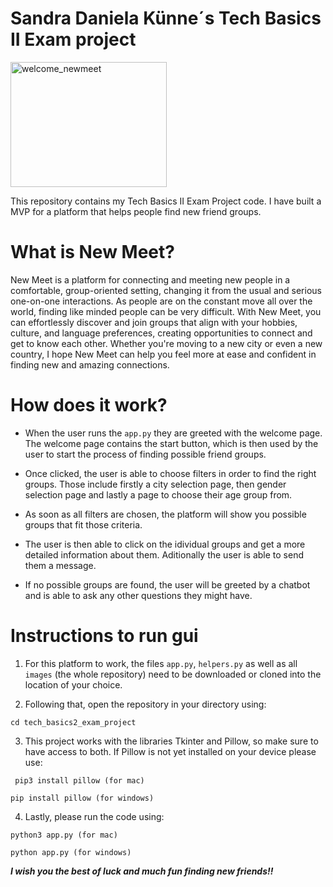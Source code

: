 # Sandra Daniela Künne´s Tech Basics II Exam project

<img width="250" height="200" alt="welcome_newmeet" src="https://github.com/danikuenne/tech_basics2_exam_project/assets/150140916/83ba5ac9-16b0-4747-b8c4-85fd85d762fd">

This repository contains my Tech Basics II Exam Project code. I have built a MVP for a platform that helps people find new friend groups.

# What is New Meet?
New Meet is a platform for connecting and meeting new people in a comfortable, group-oriented setting,
changing it from the usual and serious one-on-one interactions. As people are on the constant move all over the world,
finding like minded people can be very difficult.
With New Meet, you can effortlessly discover and join groups that align with your hobbies,
culture, and language preferences, creating opportunities to connect and get to know each other. Whether you're moving to
a new city or even a new country, I hope New Meet can help you feel more at ease and confident in finding new and amazing connections.

# How does it work?
- When the user runs the `app.py` they are greeted with the welcome page.
    The welcome page contains the start button, which is then used by the user to start the process of finding possible friend groups.

- Once clicked, the user is able to choose filters in order to find the right groups.
Those include firstly a city selection page, then gender selection page and lastly a page to choose their age group from.

- As soon as all filters are chosen, the platform will show you possible groups that fit those criteria.
- The user is then able to click on the idividual groups and get a more detailed information about them. Aditionally the user is able to send them a message.

- If no possible groups are found, the user will be greeted by a chatbot and is able to ask any other questions they might have.

# Instructions to run gui
1. For this platform to work, the files `app.py`, `helpers.py` as well as all `images` (the whole repository) need to be downloaded or cloned into the location of your choice.

2. Following that, open the repository in your directory using:
```
cd tech_basics2_exam_project
```
3. This project works with the libraries Tkinter and Pillow, so make sure to have access to both. If Pillow is not yet installed on your device please use:
```
 pip3 install pillow (for mac)
```
```
pip install pillow (for windows)
```
4. Lastly, please run the code using:
```
python3 app.py (for mac)
```
```
python app.py (for windows)
```
***I wish you the best of luck and much fun finding new friends!!***
